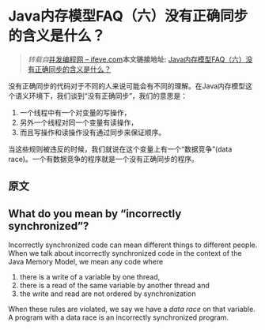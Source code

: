 # Java内存模型FAQ（六）没有正确同步的含义是什么？

> _转载自_[并发编程网 – ifeve.com](http://ifeve.com/)**本文链接地址:** [Java内存模型FAQ（六）没有正确同步的含义是什么？](http://ifeve.com/jmm-faq-incorrectlysync/)

没有正确同步的代码对于不同的人来说可能会有不同的理解。在Java内存模型这个语义环境下，我们谈到“没有正确同步”，我们的意思是：

1. 一个线程中有一个对变量的写操作，
2. 另外一个线程对同一个变量有读操作，
3. 而且写操作和读操作没有通过同步来保证顺序。

当这些规则被违反的时候，我们就说在这个变量上有一个“数据竞争”(data race)。一个有数据竞争的程序就是一个没有正确同步的程序。
## 原文
## What do you mean by “incorrectly synchronized”?
Incorrectly synchronized code can mean different things to different people. When we talk about incorrectly synchronized code in the context of the Java Memory Model, we mean any code where

1. there is a write of a variable by one thread,
2. there is a read of the same variable by another thread and
3. the write and read are not ordered by synchronization

When these rules are violated, we say we have a _data race_ on that variable. A program with a data race is an incorrectly synchronized program.
